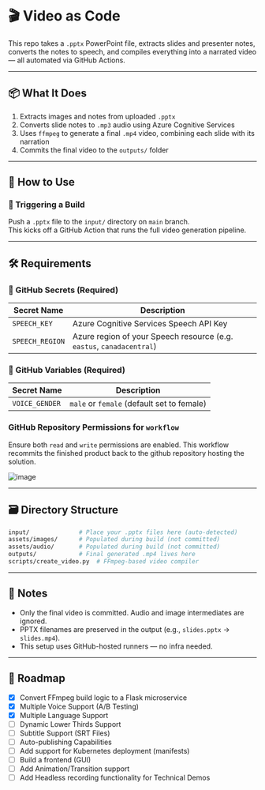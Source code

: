 # 🎬 Video as Code

This repo takes a `.pptx` PowerPoint file, extracts slides and presenter notes, converts the notes to speech, and compiles everything into a narrated video — all automated via GitHub Actions.

---

## 📦 What It Does

1. Extracts images and notes from uploaded `.pptx`
2. Converts slide notes to `.mp3` audio using Azure Cognitive Services
3. Uses `ffmpeg` to generate a final `.mp4` video, combining each slide with its narration
4. Commits the final video to the `outputs/` folder

---

## 🚀 How to Use

### 🔁 Triggering a Build

Push a `.pptx` file to the `input/` directory on `main` branch.  
This kicks off a GitHub Action that runs the full video generation pipeline.

---

## 🛠 Requirements

### 🔐 GitHub Secrets (Required)

| Secret Name       | Description                                       |
|-------------------|---------------------------------------------------|
| `SPEECH_KEY`      | Azure Cognitive Services Speech API Key           |
| `SPEECH_REGION`   | Azure region of your Speech resource (e.g. `eastus`, `canadacentral`) |

### 🔐 GitHub Variables (Required)

| Secret Name       | Description                                       |
|-------------------|---------------------------------------------------|
| `VOICE_GENDER`    | `male` or `female`  (default set to female)       |


### GitHub Repository Permissions for `workflow`

Ensure both `read` and `write` permissions are enabled. This workflow recommits the finished product back to the github repository hosting the solution.

![image](https://github.com/user-attachments/assets/d67015b6-5373-4d98-bb7e-c8367ffbb47c)

---

## 🗃 Directory Structure

```bash
input/              # Place your .pptx files here (auto-detected)
assets/images/      # Populated during build (not committed)
assets/audio/       # Populated during build (not committed)
outputs/            # Final generated .mp4 lives here
scripts/create_video.py  # FFmpeg-based video compiler
```

---

## 📌 Notes

- Only the final video is committed. Audio and image intermediates are ignored.
- PPTX filenames are preserved in the output (e.g., `slides.pptx` → `slides.mp4`).
- This setup uses GitHub-hosted runners — no infra needed.

---

## 📅 Roadmap

- [x] Convert FFmpeg build logic to a Flask microservice
- [x] Multiple Voice Support (A/B Testing)
- [x] Multiple Language Support
- [ ] Dynamic Lower Thirds Support
- [ ] Subtitle Support (SRT Files)
- [ ] Auto-publishing Capabilities
- [ ] Add support for Kubernetes deployment (manifests)
- [ ] Build a frontend (GUI)
- [ ] Add Animation/Transition support
- [ ] Add Headless recording functionality for Technical Demos
